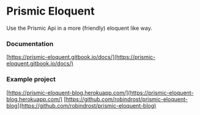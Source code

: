 # Prismic Eloquent
Use the Prismic Api in a more (friendly) eloquent like way.

### Documentation
[https://prismic-eloquent.gitbook.io/docs/](https://prismic-eloquent.gitbook.io/docs/)

### Example project
[https://prismic-eloquent-blog.herokuapp.com/](https://prismic-eloquent-blog.herokuapp.com/)
[https://github.com/robindrost/prismic-eloquent-blog](https://github.com/robindrost/prismic-eloquent-blog)
